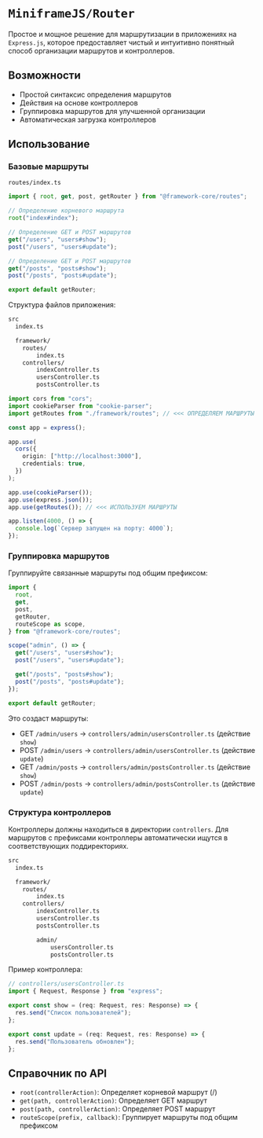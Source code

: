 # `MiniframeJS/Router`

Простое и мощное решение для маршрутизации в приложениях на `Express.js`, которое предоставляет чистый и интуитивно понятный способ организации маршрутов и контроллеров.

## Возможности

- Простой синтаксис определения маршрутов
- Действия на основе контроллеров
- Группировка маршрутов для улучшенной организации
- Автоматическая загрузка контроллеров

## Использование

### Базовые маршруты

`routes/index.ts`

```ts
import { root, get, post, getRouter } from "@framework-core/routes";

// Определение корневого маршрута
root("index#index");

// Определение GET и POST маршрутов
get("/users", "users#show");
post("/users", "users#update");

// Определение GET и POST маршрутов
get("/posts", "posts#show");
post("/posts", "posts#update");

export default getRouter;
```

Структура файлов приложения:

```bash
src
  index.ts

  framework/
    routes/
        index.ts
    controllers/
        indexController.ts
        usersController.ts
        postsController.ts
```

```ts
import cors from "cors";
import cookieParser from "cookie-parser";
import getRoutes from "./framework/routes"; // <<< ОПРЕДЕЛЯЕМ МАРШРУТЫ

const app = express();

app.use(
  cors({
    origin: ["http://localhost:3000"],
    credentials: true,
  })
);

app.use(cookieParser());
app.use(express.json());
app.use(getRoutes()); // <<< ИСПОЛЬЗУЕМ МАРШРУТЫ

app.listen(4000, () => {
  console.log(`Сервер запущен на порту: 4000`);
});
```

### Группировка маршрутов

Группируйте связанные маршруты под общим префиксом:

```ts
import {
  root,
  get,
  post,
  getRouter,
  routeScope as scope,
} from "@framework-core/routes";

scope("admin", () => {
  get("/users", "users#show");
  post("/users", "users#update");

  get("/posts", "posts#show");
  post("/posts", "posts#update");
});

export default getRouter;
```

Это создаст маршруты:

- GET `/admin/users` -> `controllers/admin/usersController.ts` (действие `show`)
- POST `/admin/users` -> `controllers/admin/usersController.ts` (действие `update`)
- GET `/admin/posts` -> `controllers/admin/postsController.ts` (действие `show`)
- POST `/admin/posts` -> `controllers/admin/postsController.ts` (действие `update`)

### Структура контроллеров

Контроллеры должны находиться в директории `controllers`. Для маршрутов с префиксами контроллеры автоматически ищутся в соответствующих поддиректориях.

```bash
src
  index.ts

  framework/
    routes/
        index.ts
    controllers/
        indexController.ts
        usersController.ts
        postsController.ts

        admin/
            usersController.ts
            postsController.ts
```

Пример контроллера:

```typescript
// controllers/usersController.ts
import { Request, Response } from "express";

export const show = (req: Request, res: Response) => {
  res.send("Список пользователей");
};

export const update = (req: Request, res: Response) => {
  res.send("Пользователь обновлен");
};
```

## Справочник по API

- `root(controllerAction)`: Определяет корневой маршрут (/)
- `get(path, controllerAction)`: Определяет GET маршрут
- `post(path, controllerAction)`: Определяет POST маршрут
- `routeScope(prefix, callback)`: Группирует маршруты под общим префиксом
